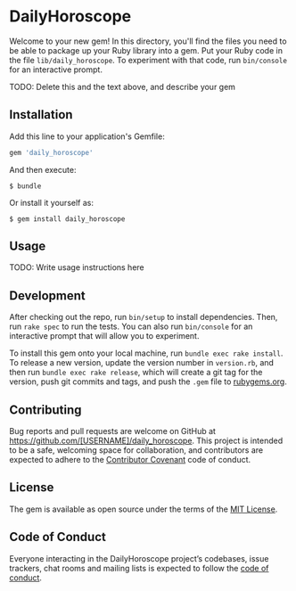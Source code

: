 # DailyHoroscope

Welcome to your new gem! In this directory, you'll find the files you need to be able to package up your Ruby library into a gem. Put your Ruby code in the file `lib/daily_horoscope`. To experiment with that code, run `bin/console` for an interactive prompt.

TODO: Delete this and the text above, and describe your gem

## Installation

Add this line to your application's Gemfile:

```ruby
gem 'daily_horoscope'
```

And then execute:

    $ bundle

Or install it yourself as:

    $ gem install daily_horoscope

## Usage

TODO: Write usage instructions here

## Development

After checking out the repo, run `bin/setup` to install dependencies. Then, run `rake spec` to run the tests. You can also run `bin/console` for an interactive prompt that will allow you to experiment.

To install this gem onto your local machine, run `bundle exec rake install`. To release a new version, update the version number in `version.rb`, and then run `bundle exec rake release`, which will create a git tag for the version, push git commits and tags, and push the `.gem` file to [rubygems.org](https://rubygems.org).

## Contributing

Bug reports and pull requests are welcome on GitHub at https://github.com/[USERNAME]/daily_horoscope. This project is intended to be a safe, welcoming space for collaboration, and contributors are expected to adhere to the [Contributor Covenant](http://contributor-covenant.org) code of conduct.

## License

The gem is available as open source under the terms of the [MIT License](https://opensource.org/licenses/MIT).

## Code of Conduct

Everyone interacting in the DailyHoroscope project’s codebases, issue trackers, chat rooms and mailing lists is expected to follow the [code of conduct](https://github.com/[USERNAME]/daily_horoscope/blob/master/CODE_OF_CONDUCT.md).
